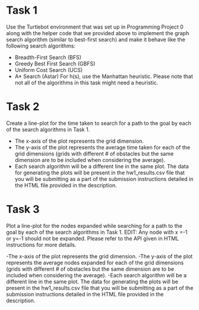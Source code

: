 # Task 1
Use the Turtlebot environment that was set up in Programming Project 0 along with the helper code that we provided above to implement the graph search algorithm (similar to best-first search) and make it behave like the following search algorithms:

- Breadth-First Search (BFS)
- Greedy Best First Search (GBFS)
- Uniform Cost Search (UCS)
- A* Search (Astar)
For h(s), use the Manhattan heuristic. Please note that not all of the algorithms in this task might need a heuristic.

# Task 2
Create a line-plot for the time taken to search for a path to the goal by each of the search algorithms in Task 1.

- The x-axis of the plot represents the grid dimension.
- The y-axis of the plot represents the average time taken for each of the grid dimensions (grids with different # of obstacles but the same dimension are to be included when considering the average).
- Each search algorithm will be a different line in the same plot.
The data for generating the plots will be present in the hw1_results.csv file that you will be submitting as a part of the submission instructions detailed in the HTML file provided in the description.

# Task 3
Plot a line-plot for the nodes expanded while searching for a path to the goal by each of the search algorithms in Task 1.
EDIT: Any node with x =-1 or y=-1 should not be expanded. Please refer to the API given in HTML instructions for more details. 

-The x-axis of the plot represents the grid dimension.
-The y-axis of the plot represents the average nodes expanded for each of the grid dimensions (grids with different # of obstacles but the same dimension are to be included when considering the average).
-Each search algorithm will be a different line in the same plot.
The data for generating the plots will be present in the hw1_results.csv file that you will be submitting as a part of the submission instructions detailed in the HTML file provided in the description.
